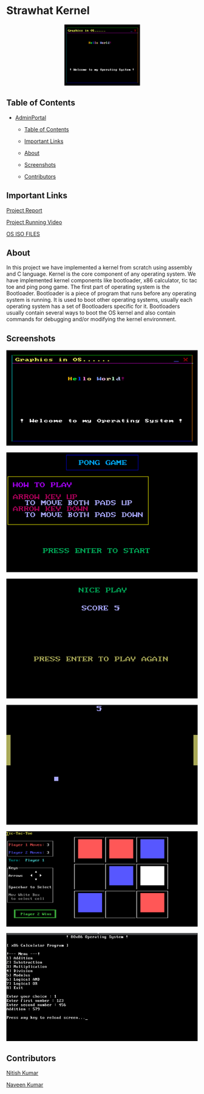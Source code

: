 # **Strawhat Kernel**
<link rel="stylesheet" type="text/css" media="all" href="./assets/style.css" />



<p align="center">
  <img width="199" height="162" src="./assets/landing.jpg">
</p>



## **Table of Contents**

- [AdminPortal](#AdminPortal)
  - [Table of Contents](#table-of-contents)
  - [Important Links](#important-links)
  - [About](#about)
  - [Screenshots](#screenshots)
 
  - [Contributors](#contributors)

## **Important Links**



[Project Report](https://drive.google.com/file/d/1Y-K3aG7Q6OJ7khoZs8s60r2qNHuuPqnY/view?usp=sharing)  

[Project Running Video](https://drive.google.com/file/d/1-6jaGEKnDW9f1QGs3bcGMEdgwa8TWPPL/view?usp=sharing)

[OS ISO FILES](https://drive.google.com/drive/folders/1ZI5ShpJEG0fyAiibeJ9aFaF81WHHfY3r?usp=sharing)



## **About**

In this project we have implemented a kernel from scratch using assembly and C language. Kernel is the core component of any operating system. We have implemented kernel components like bootloader, x86 calculator, tic tac toe and ping pong game. 
The first part of operating system is the Bootloader.
Bootloader is a piece of program that runs before any operating system is running. It is used to boot other operating systems, usually each operating system has a set of Bootloaders specific for it.
Bootloaders usually contain several ways to boot the OS kernel and also contain commands for debugging and/or modifying the kernel environment.



## **Screenshots**

![landing](./assets/landing.jpg)


![pong_game](./assets/Pong_Game_Intro.png)


![pong game 2](./assets/Pong_Game_Lose.png)

![pong game 3](./assets/Pong_Game_Play.png)

![pong game 3](./assets/tic_tac_toe.png)

![pong game 3](./assets/x86calculator_output.png)


## Contributors

[Nitish Kumar](https://github.com/Nitish9711)

[Naveen Kumar](https://github.com/NaveenKumar519)



